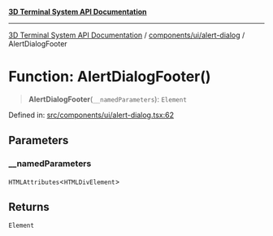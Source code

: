 [**3D Terminal System API Documentation**](../../../../README.md)

***

[3D Terminal System API Documentation](../../../../README.md) / [components/ui/alert-dialog](../README.md) / AlertDialogFooter

# Function: AlertDialogFooter()

> **AlertDialogFooter**(`__namedParameters`): `Element`

Defined in: [src/components/ui/alert-dialog.tsx:62](https://github.com/Dicommunitas/ThreeJS_Terminal_3D/blob/6861c3fedb296b50971bbc544df59a09f35d0238/src/components/ui/alert-dialog.tsx#L62)

## Parameters

### \_\_namedParameters

`HTMLAttributes`\<`HTMLDivElement`\>

## Returns

`Element`
